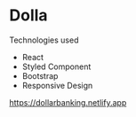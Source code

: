 # Dolla

Technologies used 

- React
- Styled Component
- Bootstrap
- Responsive Design

https://dollarbanking.netlify.app
